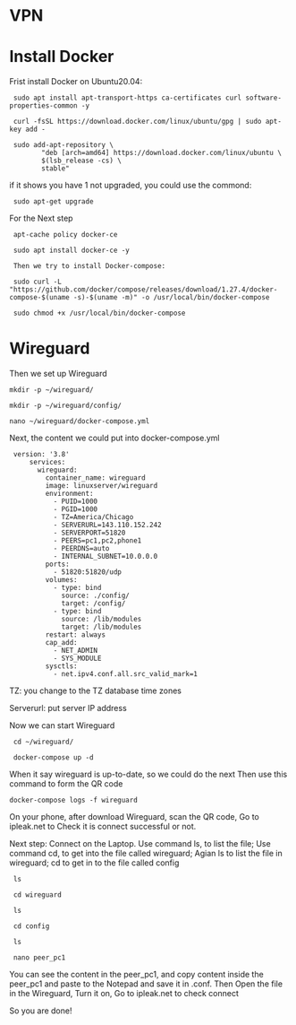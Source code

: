 # VPN
# Install Docker
Frist install Docker on Ubuntu20.04:
         
	 sudo apt install apt-transport-https ca-certificates curl software-properties-common -y
         
	 curl -fsSL https://download.docker.com/linux/ubuntu/gpg | sudo apt-key add -
         
	 sudo add-apt-repository \
            "deb [arch=amd64] https://download.docker.com/linux/ubuntu \
            $(lsb_release -cs) \
            stable"
if it shows you have 1 not upgraded, you could use the commond: 
	 
	 sudo apt-get upgrade
	 
For the Next step
	 
	 apt-cache policy docker-ce
	 
	 sudo apt install docker-ce -y
	 
	 Then we try to install Docker-compose:
	 
	 sudo curl -L "https://github.com/docker/compose/releases/download/1.27.4/docker-compose-$(uname -s)-$(uname -m)" -o /usr/local/bin/docker-compose
	 
	 sudo chmod +x /usr/local/bin/docker-compose
	 
# Wireguard

Then we set up Wireguard
	
	mkdir -p ~/wireguard/
        
	mkdir -p ~/wireguard/config/
        
	nano ~/wireguard/docker-compose.yml
	
Next, the content we could put into docker-compose.yml                               
         
	 version: '3.8'
         services:
           wireguard:
             container_name: wireguard
             image: linuxserver/wireguard
             environment:
               - PUID=1000
               - PGID=1000
               - TZ=America/Chicago
               - SERVERURL=143.110.152.242
               - SERVERPORT=51820
               - PEERS=pc1,pc2,phone1
               - PEERDNS=auto
               - INTERNAL_SUBNET=10.0.0.0
             ports:
               - 51820:51820/udp
             volumes:
               - type: bind
                 source: ./config/
                 target: /config/
               - type: bind
                 source: /lib/modules
                 target: /lib/modules
             restart: always
             cap_add:
               - NET_ADMIN
               - SYS_MODULE
             sysctls:
               - net.ipv4.conf.all.src_valid_mark=1
	       
TZ: you change to the TZ database time zones

Serverurl: put server IP address

Now we can start Wireguard
         
	 cd ~/wireguard/
         
	 docker-compose up -d
	 
When it say wireguard is up-to-date, so we could do the next
Then use this command to form the QR code
        
	docker-compose logs -f wireguard
	
On your phone, after download Wireguard, scan the QR code,
Go to ipleak.net to Check it is connect successful or not.

Next step: Connect on the Laptop.
Use command ls, to list the file;
Use command cd, to get into the file called wireguard;
Agian ls to list the file in wireguard;
cd to get in to the file called config
         
	 ls
         
	 cd wireguard
         
	 ls
         
	 cd config
         
	 ls
         
	 nano peer_pc1
	
You can see the content in the peer_pc1, and copy content inside the peer_pc1 and paste to the Notepad and save it in .conf.
Then
Open the file in the Wireguard,
Turn it on,
Go to ipleak.net to check connect

So you are done!

